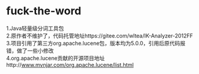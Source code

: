 # fuck-the-word
1.Java轻量级分词工具包<br>
2.原作者不维护了，代码托管地址https://gitee.com/wltea/IK-Analyzer-2012FF<br>
3.项目引用了第三方org.apache.lucene包，版本均为5.0.0，引用后原代码报错，做了一些小修改<br>
4.org.apache.lucene贡献的开源项目地址http://www.mvnjar.com/org.apache.lucene/list.html<br>

